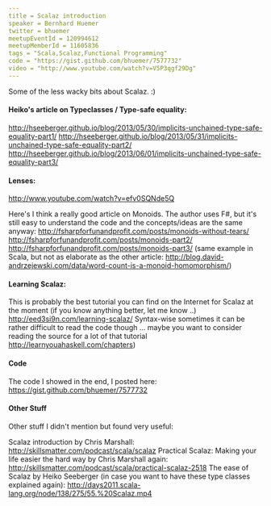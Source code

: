 ```yaml
---
title = Scalaz introduction
speaker = Bernhard Huemer
twitter = bhuemer
meetupEventId = 120994612
meetupMemberId = 11605836
tags = "Scala,Scalaz,Functional Programming"
code = "https://gist.github.com/bhuemer/7577732"
video = "http://www.youtube.com/watch?v=V5P3qgf29Dg"
---
```

Some of the less wacky bits about Scalaz. :)

#### Heiko's article on Typeclasses / Type-safe equality: #### 
<http://hseeberger.github.io/blog/2013/05/30/implicits-unchained-type-safe-equality-part1/>
<http://hseeberger.github.io/blog/2013/05/31/implicits-unchained-type-safe-equality-part2/>
<http://hseeberger.github.io/blog/2013/06/01/implicits-unchained-type-safe-equality-part3/>

#### Lenses: ####
<http://www.youtube.com/watch?v=efv0SQNde5Q>

Here's I think a really good article on Monoids. The author uses F#, but it's still easy to understand the code and the concepts/ideas are the same anyway:
<http://fsharpforfunandprofit.com/posts/monoids-without-tears/>
<http://fsharpforfunandprofit.com/posts/monoids-part2/>
<http://fsharpforfunandprofit.com/posts/monoids-part3/>
(same example in Scala, but not as elaborate as the other article: <http://blog.david-andrzejewski.com/data/word-count-is-a-monoid-homomorphism/>)

#### Learning Scalaz: #### 
This is probably the best tutorial you can find on the Internet for Scalaz at the moment (if you know anything better, let me know ..)
<http://eed3si9n.com/learning-scalaz/> 
Syntax-wise sometimes it can be rather difficult to read the code though ... maybe you want to consider reading the source for a lot of that tutorial <http://learnyouahaskell.com/chapters>) 

#### Code ####
The code I showed in the end, I posted here: 
<https://gist.github.com/bhuemer/7577732>

#### Other Stuff ####
Other stuff I didn't mention but found very useful:

Scalaz introduction by Chris Marshall: <http://skillsmatter.com/podcast/scala/scalaz>
Practical Scalaz: Making your life easier the hard way by Chris Marshall again: <http://skillsmatter.com/podcast/scala/practical-scalaz-2518>
The ease of Scalaz by Heiko Seeberger (in case you want to have these type classes explained again): <http://days2011.scala-lang.org/node/138/275/55.%20Scalaz.mp4>
